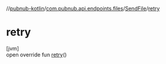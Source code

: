 //[pubnub-kotlin](../../../index.md)/[com.pubnub.api.endpoints.files](../index.md)/[SendFile](index.md)/[retry](retry.md)

# retry

[jvm]\
open override fun [retry](retry.md)()
